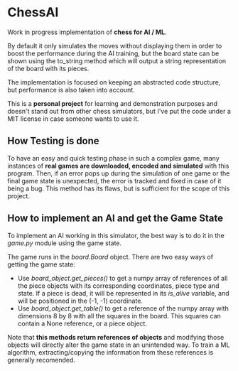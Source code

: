 # ChessAI

Work in progress implementation of **chess for AI / ML**. 

By default it only simulates the moves without displaying them in order to boost the performance during the AI training, but the board state can be shown using the to_string method which will output a string representation of the board with its pieces.

The implementation is focused on keeping an abstracted code structure, but performance is also taken into account.

This is a **personal project** for learning and demonstration purposes and doesn't stand out from other chess simulators, but I've put the code under a MIT license in case someone wants to use it.


## How Testing is done

To have an easy and quick testing phase in such a complex game, many instances of **real games are downloaded, encoded and simulated** with this program. Then, if an error pops up during the simulation of one game or the final game state is unexpected, the error is tracked and fixed in case of it being a bug. This method has its flaws, but is sufficient for the scope of this project.


## How to implement an AI and get the Game State

To implement an AI working in this simulator, the best way is to do it in the *game.py* module using the game state.

The game runs in the *board.Board* object. There are two easy ways of getting the game state:
- Use *board_object.get_pieces()* to get a numpy array of references of all the piece objects with its corresponding coordinates, piece type and state. If a piece is dead, it will be represented in its *is_alive* variable, and will be positioned in the (-1, -1) coordinate.
- Use *board_object.get_table()* to get a reference of the numpy array with dimensions 8 by 8 with all the squares in the board. This squares can contain a None reference, or a piece object.

Note that **this methods return references of objects** and modifying those objects will directly alter the game state in an unintended way. To train a ML algorithm, extracting/copying the information from these references is generally recomended.